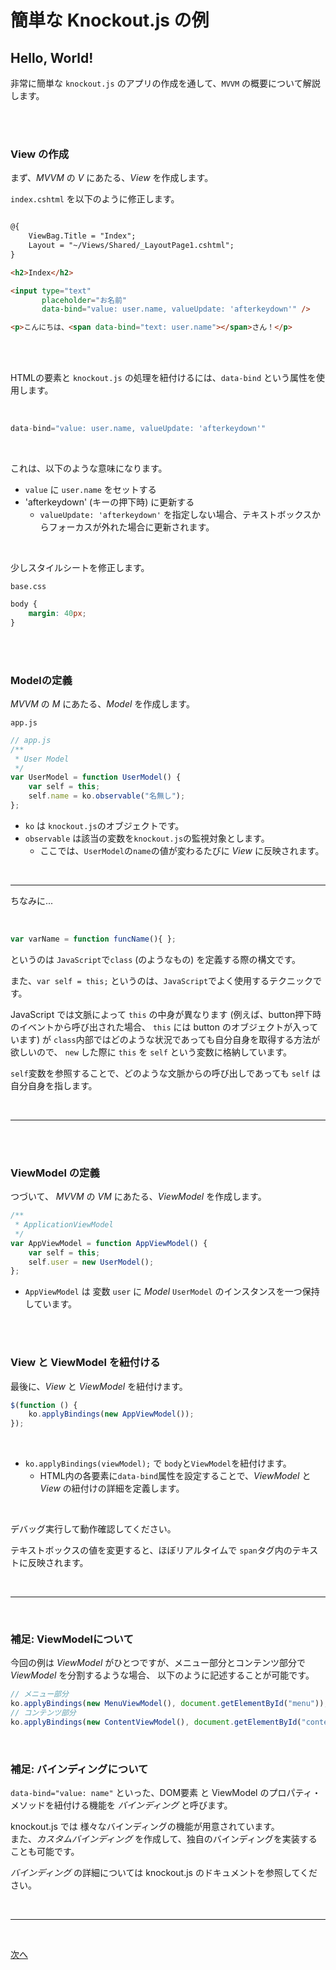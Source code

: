 # 簡単な Knockout.js の例

## Hello, World!

非常に簡単な `knockout.js` のアプリの作成を通して、`MVVM` の概要について解説します。

<br><br>

### View の作成

まず、*MVVM* の *V* にあたる、*View* を作成します。

`index.cshtml` を以下のように修正します。

```html

@{
    ViewBag.Title = "Index";
    Layout = "~/Views/Shared/_LayoutPage1.cshtml";
}

<h2>Index</h2>

<input type="text"
       placeholder="お名前"
       data-bind="value: user.name, valueUpdate: 'afterkeydown'" />

<p>こんにちは、<span data-bind="text: user.name"></span>さん！</p>

```

<br><br>

HTMLの要素と `knockout.js` の処理を紐付けるには、`data-bind` という属性を使用します。

<br>

```js
data-bind="value: user.name, valueUpdate: 'afterkeydown'"
```

<br>

これは、以下のような意味になります。

* `value` に `user.name` をセットする
* 'afterkeydown' (キーの押下時) に更新する
  - `valueUpdate: 'afterkeydown'` を指定しない場合、テキストボックスからフォーカスが外れた場合に更新されます。

<br>

少しスタイルシートを修正します。

`base.css`

```css
body {
    margin: 40px;
}
```

<br><br>

### Modelの定義

*MVVM* の *M* にあたる、*Model* を作成します。

`app.js`

```js
// app.js
/**
 * User Model
 */
var UserModel = function UserModel() {
    var self = this;
    self.name = ko.observable("名無し");
};
```

* `ko` は `knockout.js`のオブジェクトです。
* `observable` は該当の変数を`knockout.js`の監視対象とします。
  - ここでは、`UserModel`の`name`の値が変わるたびに *View* に反映されます。

<br>

------

ちなみに...

<br>

```js
var varName = function funcName(){ };
```

というのは `JavaScript`で`class` (のようなもの) を定義する際の構文です。

また、`var self = this;` というのは、`JavaScript`でよく使用するテクニックです。

JavaScript では文脈によって `this` の中身が異なります (例えば、button押下時のイベントから呼び出された場合、
`this` には button のオブジェクトが入っています) が
`class`内部ではどのような状況であっても自分自身を取得する方法が欲しいので、
`new` した際に `this` を `self` という変数に格納しています。

`self`変数を参照することで、どのような文脈からの呼び出しであっても `self` は自分自身を指します。

<br>

------

<br><br>

### ViewModel の定義

つづいて、 *MVVM* の *VM* にあたる、*ViewModel* を作成します。

```js
/**
 * ApplicationViewModel
 */
var AppViewModel = function AppViewModel() {
    var self = this;
    self.user = new UserModel();
};
```

* `AppViewModel` は 変数 `user` に *Model* `UserModel` のインスタンスを一つ保持しています。

<br><br>

### View と ViewModel を紐付ける

最後に、*View* と *ViewModel* を紐付けます。

```js
$(function () {
    ko.applyBindings(new AppViewModel());
});
```

<br>

* `ko.applyBindings(viewModel);` で `body`と`ViewModel`を紐付けます。
  - HTML内の各要素に`data-bind`属性を設定することで、*ViewModel* と *View* の紐付けの詳細を定義します。

<br>

デバッグ実行して動作確認してください。

テキストボックスの値を変更すると、ほぼリアルタイムで `span`タグ内のテキストに反映されます。

<br>

------

<br>

### 補足: ViewModelについて

今回の例は *ViewModel* がひとつですが、メニュー部分とコンテンツ部分で *ViewModel* を分割するような場合、
以下のように記述することが可能です。

```js
// メニュー部分
ko.applyBindings(new MenuViewModel(), document.getElementById("menu"));
// コンテンツ部分
ko.applyBindings(new ContentViewModel(), document.getElementById("content"));
```

<br>

### 補足: バインディングについて

`data-bind="value: name"` といった、DOM要素 と ViewModel のプロパティ・メソッドを紐付ける機能を
*バインディング* と呼びます。

knockout.js では 様々なバインディングの機能が用意されています。  
また、*カスタムバインディング* を作成して、独自のバインディングを実装することも可能です。

*バインディング* の詳細については knockout.js のドキュメントを参照してください。

<br>

------

<br>

[次へ](step4.3.html)

<br><br>
